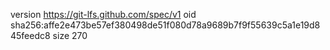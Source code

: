 version https://git-lfs.github.com/spec/v1
oid sha256:affe2e473be57ef380498de51f080d78a9689b7f9f55639c5a1e19d845feedc8
size 270
